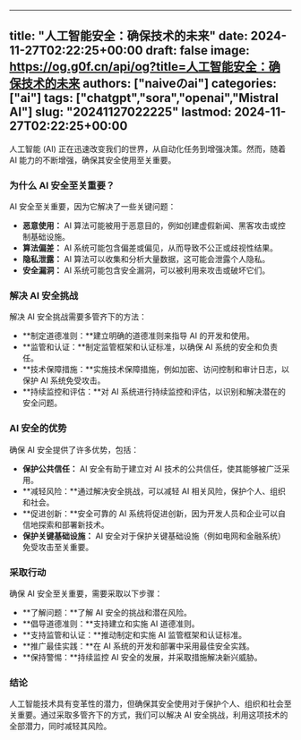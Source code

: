 
---
title: "人工智能安全：确保技术的未来"
date: 2024-11-27T02:22:25+00:00
draft: false
image: https://og.g0f.cn/api/og?title=人工智能安全：确保技术的未来
authors: ["naiveのai"]
categories: ["ai"]
tags: ["chatgpt","sora","openai","Mistral AI"]
slug: "20241127022225"
lastmod: 2024-11-27T02:22:25+00:00
---
人工智能 (AI) 正在迅速改变我们的世界，从自动化任务到增强决策。然而，随着 AI 能力的不断增强，确保其安全使用至关重要。

### 为什么 AI 安全至关重要？

AI 安全至关重要，因为它解决了一些关键问题：

- **恶意使用：** AI 算法可能被用于恶意目的，例如创建虚假新闻、黑客攻击或控制基础设施。
- **算法偏差：** AI 系统可能包含偏差或偏见，从而导致不公正或歧视性结果。
- **隐私泄露：** AI 算法可以收集和分析大量数据，这可能会泄露个人隐私。
- **安全漏洞：** AI 系统可能包含安全漏洞，可以被利用来攻击或破坏它们。

### 解决 AI 安全挑战

解决 AI 安全挑战需要多管齐下的方法：

- **制定道德准则：**建立明确的道德准则来指导 AI 的开发和使用。
- **监管和认证：**制定监管框架和认证标准，以确保 AI 系统的安全和负责任。
- **技术保障措施：**实施技术保障措施，例如加密、访问控制和审计日志，以保护 AI 系统免受攻击。
- **持续监控和评估：**对 AI 系统进行持续监控和评估，以识别和解决潜在的安全问题。

### AI 安全的优势

确保 AI 安全提供了许多优势，包括：

- **保护公共信任：** AI 安全有助于建立对 AI 技术的公共信任，使其能够被广泛采用。
- **减轻风险：**通过解决安全挑战，可以减轻 AI 相关风险，保护个人、组织和社会。
- **促进创新：**安全可靠的 AI 系统将促进创新，因为开发人员和企业可以自信地探索和部署新技术。
- **保护关键基础设施：** AI 安全对于保护关键基础设施（例如电网和金融系统）免受攻击至关重要。

### 采取行动

确保 AI 安全至关重要，需要采取以下步骤：

- **了解问题：**了解 AI 安全的挑战和潜在风险。
- **倡导道德准则：**支持建立和实施 AI 道德准则。
- **支持监管和认证：**推动制定和实施 AI 监管框架和认证标准。
- **推广最佳实践：**在 AI 系统的开发和部署中采用最佳安全实践。
- **保持警惕：**持续监控 AI 安全的发展，并采取措施解决新兴威胁。

### 结论

人工智能技术具有变革性的潜力，但确保其安全使用对于保护个人、组织和社会至关重要。通过采取多管齐下的方式，我们可以解决 AI 安全挑战，利用这项技术的全部潜力，同时减轻其风险。